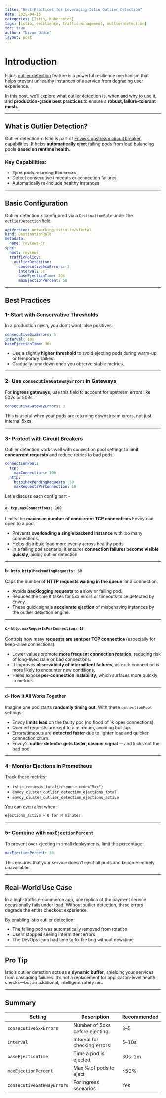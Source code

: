 ```yaml
---
title: "Best Practices for Leveraging Istio Outlier Detection"
date: 2025-04-15
categories: [Istio, Kubernetes]
tags: [istio, resilience, traffic-management, outlier-detection]
toc: true
author: "Nizam Uddin"
layout: post
---
```


# Introduction
Istio’s [outlier detection](https://istio.io/latest/docs/reference/config/networking/destination-rule/#OutlierDetection) feature is a powerful resilience mechanism that helps prevent unhealthy instances of a service from degrading user experience.

In this post, we’ll explore what outlier detection is, when and why to use it, and **production-grade best practices** to ensure a **robust, failure-tolerant mesh**.

---

##  What is Outlier Detection?

Outlier detection in Istio is part of [Envoy’s upstream circuit breaker](https://www.envoyproxy.io/docs/envoy/latest/intro/arch_overview/upstream/outlier) capabilities. It helps **automatically eject** failing pods from load balancing pools **based on runtime health**.

###  Key Capabilities:
- Eject pods returning 5xx errors
- Detect consecutive timeouts or connection failures
- Automatically re-include healthy instances

---

##  Basic Configuration

Outlier detection is configured via a `DestinationRule` under the `outlierDetection` field.

```yaml
apiVersion: networking.istio.io/v1beta1
kind: DestinationRule
metadata:
  name: reviews-dr
spec:
  host: reviews
  trafficPolicy:
    outlierDetection:
      consecutive5xxErrors: 3
      interval: 5s
      baseEjectionTime: 30s
      maxEjectionPercent: 50
```

---

##  Best Practices

### 1- Start with Conservative Thresholds

In a production mesh, you don't want false positives.

```yaml
consecutive5xxErrors: 5
interval: 10s
baseEjectionTime: 30s
```

- Use a slightly **higher threshold** to avoid ejecting pods during warm-up or temporary spikes.
- Gradually tune down once you observe stable metrics.

---

### 2- Use **`consecutiveGatewayErrors`** in Gateways

For **ingress gateways**, use this field to account for upstream errors like 502s or 503s.

```yaml
consecutiveGatewayErrors: 3
```

This is useful when your pods are returning downstream errors, not just internal 5xxs.

---

### 3- Protect with Circuit Breakers

Outlier detection works well with connection pool settings to **limit concurrent requests** and reduce retries to bad pods.

```yaml
connectionPool:
  tcp:
    maxConnections: 100
  http:
    http1MaxPendingRequests: 50
    maxRequestsPerConnection: 10
```
Let's discuss each config part - 
#### a- `tcp.maxConnections: 100`

Limits the **maximum number of concurrent TCP connections** Envoy can open to a pod.

- Prevents **overloading a single backend instance** with too many connections.
- Helps distribute load more evenly across healthy pods.
- In a failing pod scenario, it ensures **connection failures become visible quickly**, aiding outlier detection.

---

#### b- `http.http1MaxPendingRequests: 50`

Caps the number of **HTTP requests waiting in the queue** for a connection.

- Avoids **backlogging requests** to a slow or failing pod.
- Reduces the time it takes for 5xx errors or timeouts to be detected by Envoy.
- These quick signals **accelerate ejection** of misbehaving instances by the outlier detection engine.

---

#### c- `http.maxRequestsPerConnection: 10`

Controls how many **requests are sent per TCP connection** (especially for keep-alive connections).

- Lower values promote **more frequent connection rotation**, reducing risk of long-lived stale or bad connections.
- It improves **observability of intermittent failures**, as each connection is more likely to encounter new conditions.
- Helps expose **per-connection instability**, which surfaces more quickly in metrics.

---

#### d- How It All Works Together

Imagine one pod starts **randomly timing out**. With these `connectionPool` settings:
- Envoy **limits load** on the faulty pod (no flood of 1k open connections).
- Queued requests are kept to a minimum, avoiding buildup.
- Errors/timeouts are **detected faster** due to lighter load and quicker connection churn.
- Envoy's **outlier detector gets faster, cleaner signal** — and kicks out the bad pod.
---

### 4- Monitor Ejections in Prometheus

Track these metrics:
- `istio_requests_total{response_code="5xx"}`
- `envoy_cluster_outlier_detection_ejections_total`
- `envoy_cluster_outlier_detection_ejections_active`

You can even alert when:
```text
ejections_active > 0 for N minutes
```

---

### 5- Combine with `maxEjectionPercent`

To prevent over-ejecting in small deployments, limit the percentage:

```yaml
maxEjectionPercent: 30
```

This ensures that your service doesn’t eject all pods and become entirely unavailable.

---

##  Real-World Use Case

In a high-traffic e-commerce app, one replica of the payment service occasionally fails under load. Without outlier detection, these errors degrade the entire checkout experience.

By enabling Istio outlier detection:
- The failing pod was automatically removed from rotation
- Users stopped seeing intermittent errors
- The DevOps team had time to fix the bug without downtime

---

##  Pro Tip

Istio’s outlier detection acts as a **dynamic buffer**, shielding your services from cascading failures. It’s not a replacement for application-level health checks—but an additional, intelligent safety net.

---

##  Summary

| Setting | Description | Recommended |
|--------|-------------|-------------|
| `consecutive5xxErrors` | Number of 5xxs before ejecting | 3–5 |
| `interval` | Interval for checking errors | 5–10s |
| `baseEjectionTime` | Time a pod is ejected | 30s–1m |
| `maxEjectionPercent` | Max % of pods to eject | ≤50% |
| `consecutiveGatewayErrors` | For ingress scenarios | Yes |

